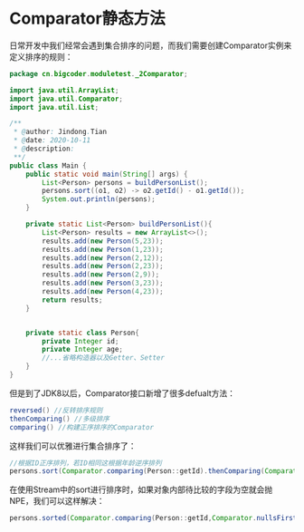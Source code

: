 # Comparator静态方法

日常开发中我们经常会遇到集合排序的问题，而我们需要创建Comparator实例来定义排序的规则：

```java
package cn.bigcoder.moduletest._2Comparator;

import java.util.ArrayList;
import java.util.Comparator;
import java.util.List;

/**
 * @author: Jindong.Tian
 * @date: 2020-10-11
 * @description:
 **/
public class Main {
    public static void main(String[] args) {
        List<Person> persons = buildPersonList();
        persons.sort((o1, o2) -> o2.getId() - o1.getId());
        System.out.println(persons);
    }

    private static List<Person> buildPersonList(){
        List<Person> results = new ArrayList<>();
        results.add(new Person(5,23));
        results.add(new Person(1,23));
        results.add(new Person(2,12));
        results.add(new Person(2,23));
        results.add(new Person(2,9));
        results.add(new Person(3,23));
        results.add(new Person(4,23));
        return results;
    }


    private static class Person{
        private Integer id;
        private Integer age;
		//...省略构造器以及Getter、Setter
    }
}

```

但是到了JDK8以后，Comparator接口新增了很多defualt方法：

```java
reversed() //反转排序规则
thenComparing() //多级排序
comparing() //构建正序排序的Comparator
```

这样我们可以优雅进行集合排序了：

```java
//根据ID正序排列，若ID相同这根据年龄逆序排列
persons.sort(Comparator.comparing(Person::getId).thenComparing(Comparator.comparing(Person::getAge).reversed()));
```

在使用Stream中的sort进行排序时，如果对象内部待比较的字段为空就会抛NPE，我们可以这样解决：

```java
persons.sorted(Comparator.comparing(Person::getId,Comparator.nullsFirst(Integer::compareTo)).reversed())
```